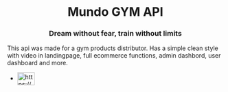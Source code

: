 <h1 align="center">Mundo GYM API</h1>
<h3 align="center">Dream without fear, train without limits </h3>

This api was made for a gym products distributor. 
Has a simple clean style with video in landingpage, full ecommerce functions, admin dashbord, user dashboard and more.   

- <a href="https://youtu.be/pxO8H87gOpA" target="blank"><img align="center" src="https://encrypted-tbn0.gstatic.com/images?q=tbn:ANd9GcTPDWqqZ0wDQEe7LL0a36KLgVySbyH3XaSbWkcnnYNvk-guIQ5EPaOIS9osmubtdxNw7zg&usqp=CAU" alt="https://www.linkedin.com/in/maximilianocassol/" alt="www.youtube.com/@maximilianocassol" height="30" width="40" /></a>
